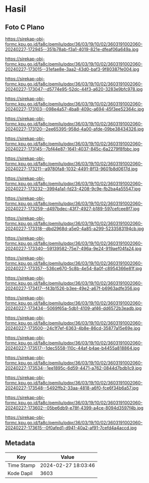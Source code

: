 # Hasil

## Foto C Plano

https://sirekap-obj-formc.kpu.go.id/fa8c/pemilu/pdpr/36/03/19/10/02/3603191002060-20240227-172945--351b78ab-f3a1-4019-821e-dfeaf06a649a.jpg

https://sirekap-obj-formc.kpu.go.id/fa8c/pemilu/pdpr/36/03/19/10/02/3603191002060-20240227-173015--31efae8e-3aa2-43d0-baf3-9f80387fe004.jpg

https://sirekap-obj-formc.kpu.go.id/fa8c/pemilu/pdpr/36/03/19/10/02/3603191002060-20240227-173047--d5774e95-52dc-44f3-a620-3283e9bfc978.jpg

https://sirekap-obj-formc.kpu.go.id/fa8c/pemilu/pdpr/36/03/19/10/02/3603191002060-20240227-173103--098e4a57-4ba8-409c-a694-45f3ee52364c.jpg

https://sirekap-obj-formc.kpu.go.id/fa8c/pemilu/pdpr/36/03/19/10/02/3603191002060-20240227-173120--2ee65395-958d-4a00-afde-09be38434326.jpg

https://sirekap-obj-formc.kpu.go.id/fa8c/pemilu/pdpr/36/03/19/10/02/3603191002060-20240227-173145--7bf44e87-1641-4037-845c-6a2279f8fbbc.jpg

https://sirekap-obj-formc.kpu.go.id/fa8c/pemilu/pdpr/36/03/19/10/02/3603191002060-20240227-173211--a9780fa8-1032-4491-8f13-9601b8d0617d.jpg

https://sirekap-obj-formc.kpu.go.id/fa8c/pemilu/pdpr/36/03/19/10/02/3603191002060-20240227-173232--3994a1a1-fd23-4208-9c9e-fb2ba4a55547.jpg

https://sirekap-obj-formc.kpu.go.id/fa8c/pemilu/pdpr/36/03/19/10/02/3603191002060-20240227-173259--d497bdec-43f7-4927-b189-597cefcee8f7.jpg

https://sirekap-obj-formc.kpu.go.id/fa8c/pemilu/pdpr/36/03/19/10/02/3603191002060-20240227-173318--dbd2968d-a5e0-4a85-a299-5233583194cb.jpg

https://sirekap-obj-formc.kpu.go.id/fa8c/pemilu/pdpr/36/03/19/10/02/3603191002060-20240227-173340--59139582-75e7-496a-9e24-919aef04fa24.jpg

https://sirekap-obj-formc.kpu.go.id/fa8c/pemilu/pdpr/36/03/19/10/02/3603191002060-20240227-173357--536ce670-5c8b-4e54-8a0f-c8954366e81f.jpg

https://sirekap-obj-formc.kpu.go.id/fa8c/pemilu/pdpr/36/03/19/10/02/3603191002060-20240227-173417--f43b1526-b3ee-49e2-a67f-b6963adfe356.jpg

https://sirekap-obj-formc.kpu.go.id/fa8c/pemilu/pdpr/36/03/19/10/02/3603191002060-20240227-173434--5069f65a-5db1-4109-af46-dd6572b3eadb.jpg

https://sirekap-obj-formc.kpu.go.id/fa8c/pemilu/pdpr/36/03/19/10/02/3603191002060-20240227-173500--24c1f7ef-6363-4b8e-86cd-35877a15e69e.jpg

https://sirekap-obj-formc.kpu.go.id/fa8c/pemilu/pdpr/36/03/19/10/02/3603191002060-20240227-173517--1dec5558-110c-44af-b4ae-b4455a818864.jpg

https://sirekap-obj-formc.kpu.go.id/fa8c/pemilu/pdpr/36/03/19/10/02/3603191002060-20240227-173534--1ee1895c-6d59-4471-a762-0844d7bdb1c9.jpg

https://sirekap-obj-formc.kpu.go.id/fa8c/pemilu/pdpr/36/03/19/10/02/3603191002060-20240227-173548--5492ffb2-33aa-4818-a6f0-fce6f34b6a57.jpg

https://sirekap-obj-formc.kpu.go.id/fa8c/pemilu/pdpr/36/03/19/10/02/3603191002060-20240227-173602--05be6db9-e78f-4399-a4ce-8094d3597f4b.jpg

https://sirekap-obj-formc.kpu.go.id/fa8c/pemilu/pdpr/36/03/19/10/02/3603191002060-20240227-173615--0f0afed1-d941-40a2-af91-7cefd4a4accd.jpg


## Metadata

| Key        | Value               |
| ---------- | ------------------- |
| Time Stamp | 2024-02-27 18:03:46 |
| Kode Dapil | 3603                |



